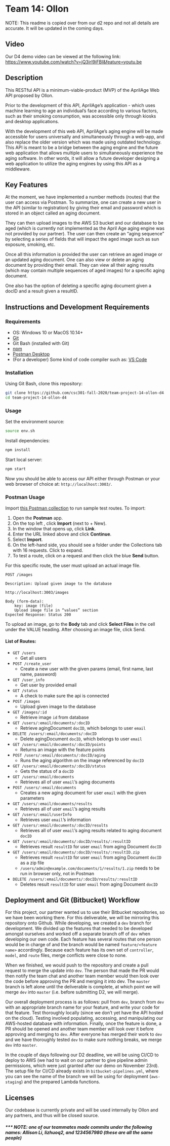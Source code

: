 # Team 14: Ollon

NOTE: This readme is copied over from our d2 repo and not all details are accurate. It will be updated in the coming days.

## Video

Our D4 demo video can be viewed at the following link: 
https://www.youtube.com/watch?v=jQ3irI9iFBI&feature=youtu.be


## Description

This RESTful API is a minimum-viable-product (MVP) of the AprilAge Web API proposed by Ollon. 

Prior to the development of this API, AprilAge’s application - which uses machine learning to age an individual’s face according to various factors, such as their smoking consumption, was accessible only through kiosks and desktop applications. 

With the development of this web API, AprilAge’s aging engine will be made accessible for users universally and simultaneously through a web-app, and also replace the older version which was made using outdated technology. This API is meant to be a bridge between the aging engine and the future web application that allows multiple users to simultaneously experience the aging software. In other words, it will allow a future developer designing a web application to utilize the aging engines by using this API as a middleware.

## Key Features

At the moment, we have implemented a number methods (routes) that the user can access via Postman. To summarize, one can create a new user in the API (similar to registration) by giving their email and password which is stored in an object called an aging document. 

They can then upload images to the AWS S3 bucket and our database to be aged (which is currently not implemented as the April Age aging engine was not provided by our partner). The user can then create an “aging sequence” by selecting a series of fields that will impact the aged image such as sun exposure, smoking, etc. 

Once all this information is provided the user can retrieve an aged image or an updated aging document. One can also view or delete an aging document by providing their email. They can view all their aging results (which may contain multiple sequences of aged images) for a specific aging document.

One also has the option of deleting a specific aging document given a docID and a result given a resultID.

## Instructions and Development Requirements
### Requirements
- OS: Windows 10 or MacOS 10.14+
- [Git](https://git-scm.com/downloads)
- Git Bash (installed with Git)
- [npm](https://www.npmjs.com/)
- [Postman Desktop](https://www.postman.com/)
- (For a developer) Some kind of code compiler such as: [VS Code](https://code.visualstudio.com)
 
### Installation
Using Git Bash, clone this repository:
```bash
git clone https://github.com/csc301-fall-2020/team-project-14-ollon-d4.git
cd team-project-14-ollon-d4
```
 
### Usage
Set the environment source:
```bash
source env.sh
```
Install dependencies:
```bash
npm install
```
 
Start local server:
```bash
npm start
```
Now you should be able to access our API either through Postman or your web browser of choice at: `http://localhost:3003/`.

### Postman Usage
Import [this Postman collection](https://www.getpostman.com/collections/36785b0c89b9f105ad65) to run sample test routes. To import:

1. Open the **Postman** app.
2. On the top left , click **Import** (next to + New).
3. In the window that opens up, click **Link**.
4. Enter the URL linked above and click **Continue**.
5. Select **Import**.
6. On the left-hand side, you should see a folder under the Collections tab with 16 requests. Click to expand.
7. To test a route, click on a request and then click the blue **Send** button.

For this specific route, the user must upload an actual image file.
```
POST /images
 
Description: Upload given image to the database
 
http://localhost:3003/images
 
Body (form-data):
    key: image (file)
    Upload image file in “values” section
Expected Response: Status 200
```

To upload an image, go to the **Body** tab and click **Select Files** in the cell under the VALUE heading. After choosing an image file, click Send.
 
#### List of Routes:
 
 
- `GET /users`
  - Get all users
- `POST /create_user`
  - Create a new user with the given params (email, first name, last name, password)
- `GET /user_info`
  - Get user by provided email 
- `GET /status`
  - A check to make sure the api is connected
- `POST /images`
  - Upload given image to the database
- `GET /images/:id`
  - Retrieve image `id` from database 
- `GET /users/:email/documents/:docID`
  - Retrieve agingDocument `docID`, which belongs to user `email`
- `DELETE /users/:email/documents/:docID`
  - Delete agingDocument `docID`, which belongs to user `email`
- `GET /users/:email/documents/:docID/points`
  - Returns an image with the feature points 
- `POST /users/:email/documents/:docID/aging`
  - Runs the aging algorithm on the image referenced by `docID`
- `GET /users/:email/documents/:docID/status`
  - Gets the status of a `docID`
- `GET /users/:email/documents`
  - Retrieves all of user `email`’s aging documents
- `POST /users/:email/documents`
  - Creates a new aging document for user `email` with the given parameters 
- `GET /users/:email/documents/results`
  - Retrieves all of user `email`’s aging results 
- `GET /users/:email/userInfo`
  - Retrieves user `email`’s information
- `GET /users/:email/documents/:docID/results`
  - Retrieves all of user `email`’s aging results related to aging document `docID`
- `GET /users/:email/documents/:docID/results/:resultID`
  - Retrieves result `resultID` for user `email` from aging Document `docID`
- `GET /users/:email/documents/:docID/results/:resultID.zip`
  - Retrieves result `resultID` for user `email` from aging Document `docID` as a zip file
  - `/users/admin@example.com/documents/1/results/1.zip` needs to be run in browser only, not in Postman
- `DELETE /users/:email/documents/:docID/results/:resultID`
  - Deletes result `resultID` for user `email` from aging Document `docID`

## Deployment and Git (Bitbucket) Workflow

For this project, our partner wanted us to use their Bitbucket repositories, so we have been working there. For this deliverable, we will be mirroring this repository onto Github. While developing, we created a `dev` branch for development. We divided up the features that needed to be developed amongst ourselves and worked off a separate branch off of `dev` when developing our own code. Each feature has several routes that one person would be in charge of and the branch would be named `feature/<feature name>` accordingly. Because each feature has its own set of `controller`, `model`, and `route` files, merge conflicts were close to none. 

When we finished, we would push to the repository and create a pull request to merge the update into `dev`. The person that made the PR would then notify the team chat and another team member would then look over the code before approving the PR and merging it into dev. The `master` branch is left alone until the deliverable is complete, at which point we will merge `dev` into `master` (i.e. before submitting D2, we will merge).

Our overall deployment process is as follows: pull from `dev`, branch from `dev` with an appropriate branch name for your feature, and write your code for that feature. Test thoroughly locally (since we don’t yet have the API hosted on the cloud). Testing involved populating, accessing, and manipulating our AWS-hosted database with information. Finally, once the feature is done, a PR should be opened and another team member will look over it before approving and merging to `dev`. After everyone has merged their work to `dev` and we have thoroughly tested `dev` to make sure nothing breaks, we merge `dev` into `master`.  

In the couple of days following our D2 deadline, we will be using CI/CD to deploy to AWS (we had to wait on our partner to give pipeline admin permissions, which were just granted after our demo on November 23rd). The setup file for CI/CD already exists in `bitbucket-pipelines.yml`, where you can see the name of the branch we will be using for deployment (`aws-staging`) and the prepared Lambda functions. 

## Licenses

Our codebase is currently private and will be used internally by Ollon and any partners, and thus will be closed source.

##### *** NOTE: one of our teammates made commits under the following names: Allison Li, lizhuoq2, and 1234567980 (these are all the same people)
